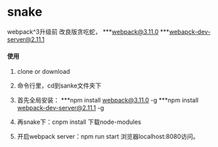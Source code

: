 # snake
webpack^3升级前 改良版贪吃蛇，
  ***webpack@3.11.0
  ***webapck-dev-server@2.11.1
  
#### 使用
1. clone or download
2. 命令行里，cd到sanke文件夹下
3. 首先全局安装：
   ***npm install webpack@3.11.0 -g
   ***npm install webpack-dev-server@2.11.1 -g
   
4. 再snake下：cnpm install 下载node-modules
5. 开启webpack server：npm run start
浏览器localhost:8080访问。


